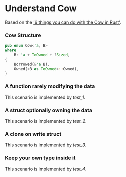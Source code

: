 # Understand Cow

Based on the ['6 things you can do with the Cow in Rust'](https://dev.to/kgrech/6-things-you-can-do-with-the-cow-in-rust-4l55).

### Cow Structure

```rust
pub enum Cow<'a, B> 
where
    B: 'a + ToOwned + ?Sized, 
{
    Borrowed(&'a B),
    Owned(<B as ToOwned>::Owned),
}
```

### A function rarely modifying the data
This scenario is implemented by *test_1*.

### A struct optionally owning the data
This scenario is implemented by *test_2*.

### A clone on write struct
This scenario is implemented by *test_3*.

### Keep your own type inside it
This scenario is implemented by *test_4*.